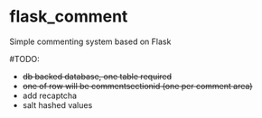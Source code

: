 # flask_comment

Simple commenting system based on Flask

#TODO:
- ~~db backed database, one table required~~
- ~~one of row will be commentsectionid (one per comment area)~~
- add recaptcha
- salt hashed values
